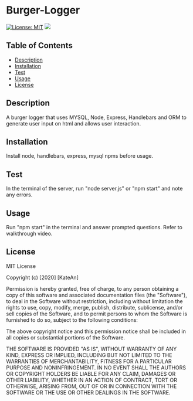 # Burger-Logger
[![License: MIT](https://img.shields.io/badge/License-MIT-yellow.svg)](https://opensource.org/licenses/MIT)
![](https://i.gyazo.com/74ad10e9ac90e7af74031920c2006338.png)

## Table of Contents
  - [Description](#description)
  - [Installation](#installation)
  - [Test](#test)
  - [Usage](#usage)
  - [License](#license)


## Description
A burger logger that uses MYSQL, Node, Express, Handlebars and ORM to generate user input on html and allows user interaction. 

## Installation 
Install node, handlebars, express, mysql npms before usage. 

## Test 
In the terminal of the server, run "node server.js" or "npm start" and note any errors.

## Usage
Run "npm start" in the terminal and answer prompted questions. Refer to walkthrough video.

## License
MIT License

Copyright (c) [2020] [KateAn]

Permission is hereby granted, free of charge, to any person obtaining a copy
of this software and associated documentation files (the "Software"), to deal
in the Software without restriction, including without limitation the rights
to use, copy, modify, merge, publish, distribute, sublicense, and/or sell
copies of the Software, and to permit persons to whom the Software is
furnished to do so, subject to the following conditions:

The above copyright notice and this permission notice shall be included in all
copies or substantial portions of the Software.

THE SOFTWARE IS PROVIDED "AS IS", WITHOUT WARRANTY OF ANY KIND, EXPRESS OR
IMPLIED, INCLUDING BUT NOT LIMITED TO THE WARRANTIES OF MERCHANTABILITY,
FITNESS FOR A PARTICULAR PURPOSE AND NONINFRINGEMENT. IN NO EVENT SHALL THE
AUTHORS OR COPYRIGHT HOLDERS BE LIABLE FOR ANY CLAIM, DAMAGES OR OTHER
LIABILITY, WHETHER IN AN ACTION OF CONTRACT, TORT OR OTHERWISE, ARISING FROM,
OUT OF OR IN CONNECTION WITH THE SOFTWARE OR THE USE OR OTHER DEALINGS IN THE
SOFTWARE.